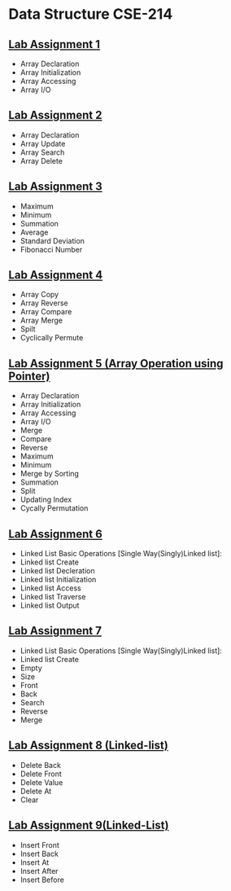 # Data Structure CSE-214
## [Lab Assignment 1](lab1)
* Array Declaration
* Array Initialization
* Array Accessing
* Array I/O
## [Lab Assignment 2](lab2)
* Array Declaration
* Array Update
* Array Search
* Array Delete
## [Lab Assignment 3](lab3)
* Maximum
* Minimum
* Summation
* Average
* Standard Deviation
* Fibonacci Number
## [Lab Assignment 4](lab4)
* Array Copy
* Array Reverse
* Array Compare
* Array Merge
* Spilt
* Cyclically Permute
## [Lab Assignment 5 (Array Operation using Pointer)](lab5)
  * Array Declaration
  * Array Initialization 
  * Array Accessing 
  * Array I/O 
  * Merge
  * Compare
  * Reverse
  * Maximum
  * Minimum
  * Merge by Sorting
  * Summation
  * Split
  * Updating Index
  * Cycally Permutation 
  
  ## [Lab Assignment 6](lab6)
* Linked List Basic Operations [Single Way(Singly)Linked list]:
* Linked list Create
* Linked list Decleration
* Linked list Initialization
* Linked list Access
* Linked list Traverse
* Linked list Output
 
 ## [Lab Assignment 7](lab7)
* Linked List Basic Operations [Single Way(Singly)Linked list]:
* Linked list Create
* Empty
* Size
* Front
* Back
* Search
* Reverse
* Merge

## [Lab Assignment 8 (Linked-list)](lab8)
* Delete Back
* Delete Front
* Delete Value
* Delete At
* Clear

## [Lab Assignment 9(Linked-List)](lab9)
* Insert Front
* Insert Back
* Insert At
* Insert After
* Insert Before
